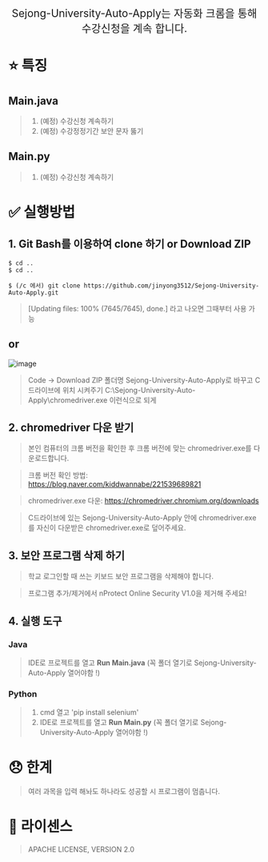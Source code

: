 <p align='center' style='font-size:150%'>Sejong-University-Auto-Apply는 자동화 크롬을 통해 수강신청을 계속 합니다.</p>

# :star: 특징
## Main.java
>1. (예정) 수강신청 계속하기
>2. (예정) 수강정정기간 보안 문자 뚫기 

## Main.py
>1. (예정) 수강신청 계속하기



# :white_check_mark: 실행방법

## 1.  Git Bash를 이용하여 clone 하기 or Download ZIP
```    
$ cd .. 
$ cd .. 

$ (/c 에서) git clone https://github.com/jinyong3512/Sejong-University-Auto-Apply.git
```    
>[Updating files: 100% (7645/7645), done.] 라고 나오면 그때부터 사용 가능

## or

![image](https://user-images.githubusercontent.com/88269663/154381764-ad8874b1-7f53-4ad5-95db-6181cd728d58.png)
>Code -> Download ZIP
>폴더명 Sejong-University-Auto-Apply로 바꾸고 C드라이브에 위치 시켜주기
>C:\Sejong-University-Auto-Apply\chromedriver.exe 이런식으로 되게

## 2.  chromedriver 다운 받기

>본인 컴퓨터의 크롬 버전을 확인한 후 크롬 버전에 맞는 chromedriver.exe를 다운로드합니다.

>크롬 버전 확인 방법: https://blog.naver.com/kiddwannabe/221539689821

>chromedriver.exe 다운: https://chromedriver.chromium.org/downloads

>C드라이브에 있는 Sejong-University-Auto-Apply 안에 chromedriver.exe를 자신이 다운받은 chromedriver.exe로 덮어주세요.



## 3.  보안 프로그램 삭제 하기

>학교 로그인할 때 쓰는 키보드 보안 프로그램을 삭제해야 합니다.

>프로그램 추가/제거에서 nProtect Online Security V1.0을 제거해 주세요!



## 4.  실행 도구

### Java  
>IDE로 프로젝트를 열고 **Run Main.java**
>(꼭 폴더 열기로 Sejong-University-Auto-Apply 열어야함 !)

### Python  
>1. cmd 열고 'pip install selenium'
>2. IDE로 프로젝트를 열고 **Run Main.py**
>(꼭 폴더 열기로 Sejong-University-Auto-Apply 열어야함 !)

# 😞 한계
> 여러 과목을 입력 해놔도 하나라도 성공할 시 프로그램이 멈춥니다.

# :page_with_curl: 라이센스
>APACHE LICENSE, VERSION 2.0
